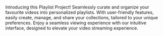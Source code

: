 Introducing this Playlist Project! Seamlessly curate and organize your favourite videos into personalized playlists. With user-friendly features, easily create, manage, and share your collections, tailored to your unique preferences. Enjoy a seamless viewing experience with our intuitive interface, designed to elevate your video streaming experience. 
